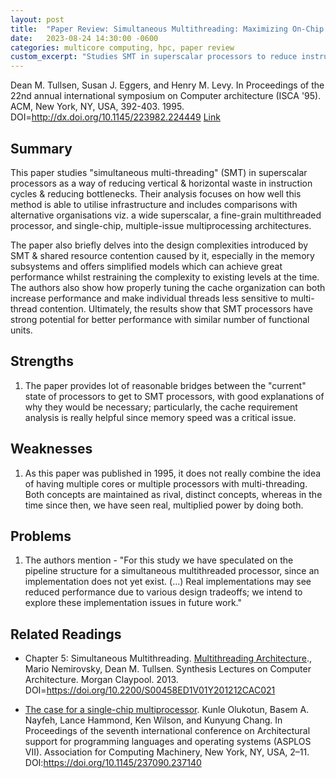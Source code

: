 ```yaml
---
layout: post
title:  "Paper Review: Simultaneous Multithreading: Maximizing On-Chip Parallelism"
date:   2023-08-24 14:30:00 -0600
categories: multicore computing, hpc, paper review
custom_excerpt: "Studies SMT in superscalar processors to reduce instruction cycle waste and bottlenecks. Shows SMT processors have strong performance potential while managing shared resource contention."
---
```


Dean M. Tullsen, Susan J. Eggers, and Henry M. Levy. In Proceedings of the 22nd annual international symposium on Computer architecture (ISCA '95). ACM, New York, NY, USA, 392-403. 1995. DOI=http://dx.doi.org/10.1145/223982.224449 [Link](https://www.princeton.edu/~rblee/ELE572Papers/SMT_Eggers.pdf)

<!--more-->

## Summary

This paper studies "simultaneous multi-threading" (SMT) in superscalar processors as a way of reducing vertical & horizontal waste in instruction cycles & reducing bottlenecks. Their analysis focuses on how well this method is able to utilise infrastructure and includes comparisons with alternative organisations viz. a wide superscalar, a fine-grain multithreaded processor, and single-chip, multiple-issue multiprocessing architectures.

The paper also briefly delves into the design complexities introduced by SMT & shared resource contention caused by it, especially in the memory subsystems and offers simplified models which can achieve great performance whilst restraining the complexity to existing levels at the time. The authors also show how properly tuning the cache organization can both increase performance and make individual threads less sensitive to multi-thread contention. Ultimately, the results show that SMT processors have strong potential for better performance with similar number of functional units.

## Strengths

1. The paper provides lot of reasonable bridges between the "current" state of processors to get to SMT processors, with good explanations of why they would be necessary; particularly, the cache requirement analysis is really helpful since memory speed was a critical issue.

## Weaknesses

1. As this paper was published in 1995, it does not really combine the idea of having multiple cores or multiple processors with multi-threading. Both concepts are maintained as rival, distinct concepts, whereas in the time since then, we have seen real, multiplied power by doing both.

## Problems

1. The authors mention - "For this study we have speculated on the pipeline structure for a simultaneous multithreaded processor, since an implementation does not yet exist. (...) Real implementations may see reduced performance due to various design tradeoffs; we intend to explore these implementation issues in future work." 

## Related Readings
* Chapter 5: Simultaneous Multithreading. [Multithreading Architecture](http://www.morganclaypool.com/doi/pdf/10.2200/S00458ED1V01Y201212CAC021)., Mario Nemirovsky, Dean M. Tullsen. Synthesis Lectures on Computer Architecture. Morgan Claypool. 2013. DOI=https://doi.org/10.2200/S00458ED1V01Y201212CAC021

* [The case for a single-chip multiprocessor](https://www.ece.ucdavis.edu/~akella/270W05/reading/p2-olukotun.pdf). Kunle Olukotun, Basem A. Nayfeh, Lance Hammond, Ken Wilson, and Kunyung Chang. In Proceedings of the seventh international conference on Architectural support for programming languages and operating systems (ASPLOS VII). Association for Computing Machinery, New York, NY, USA, 2–11. DOI:https://doi.org/10.1145/237090.237140
